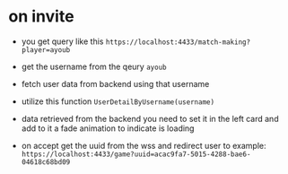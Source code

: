 # on invite 
- you get query like this `https://localhost:4433/match-making?player=ayoub`

- get the username from the qeury `ayoub`
- fetch user data from backend using that username
- utilize this function `UserDetailByUsername(username)`
- data retrieved from the backend you need to set it in the left card and add to it a fade animation to indicate is loading 
- on accept get the uuid from the wss and redirect user to 
example: `https://localhost:4433/game?uuid=acac9fa7-5015-4288-bae6-04618c68bd09`


